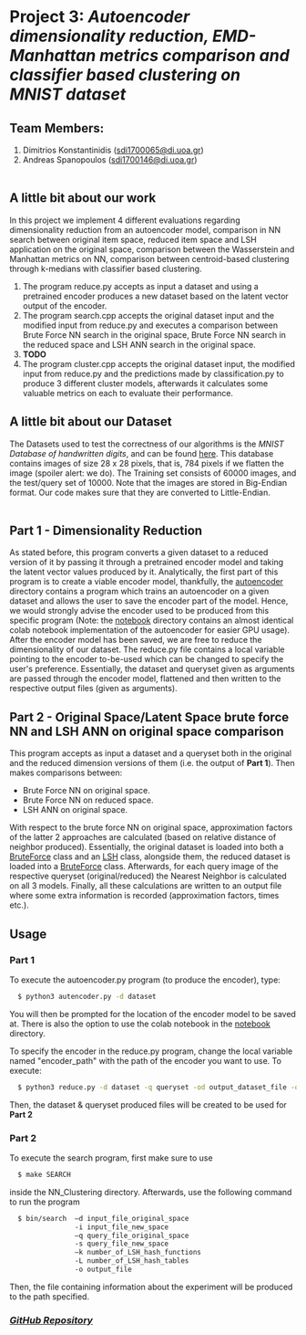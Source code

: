# Project 3: *Autoencoder dimensionality reduction, EMD-Manhattan metrics comparison and classifier based clustering on MNIST dataset*

## Team Members:
1. Dimitrios Konstantinidis (sdi1700065@di.uoa.gr)
2. Andreas Spanopoulos (sdi1700146@di.uoa.gr)
<br> </br>

## A little bit about our work
In this project we implement 4 different evaluations regarding dimensionality reduction from an autoencoder model, comparison in NN search between
original item space, reduced item space and LSH application on the original space, comparison between the Wasserstein and Manhattan metrics on NN, comparison
between centroid-based clustering through k-medians with classifier based clustering.

1. The program reduce.py accepts as input a dataset and using a pretrained encoder produces a new dataset based on the latent vector output of the encoder.
2. The program search.cpp accepts the original dataset input and the modified input from reduce.py and executes a comparison between Brute Force NN search in
the original space, Brute Force NN search in the reduced space and LSH ANN search in the original space.
3. **TODO**
4. The program cluster.cpp accepts the original dataset input, the modified input from reduce.py and the predictions made by classification.py to produce 3
different cluster models, afterwards it calculates some valuable metrics on each to evaluate their performance.

## A little bit about our Dataset
The Datasets used to test the correctness of our algorithms is the *MNIST Database of handwritten digits*, and can be found [here](http://yann.lecun.com/exdb/mnist/). This database contains images of size 28 x 28 pixels, that is, 784 pixels if we flatten the image (spoiler alert: we do). The Training set consists of 60000 images, and the test/query set of 10000. Note that the images are stored in Big-Endian format. Our code makes sure that they are converted to Little-Endian.
<br> </br>

## Part 1 - Dimensionality Reduction
As stated before, this program converts a given dataset to a reduced version of it by passing it through a pretrained encoder model and taking the latent vector values produced by it. Analytically, the first part of this program is to create a viable encoder model, thankfully, the [autoencoder](Autoencoder/src/autencoder) directory contains a program which trains an autoencoder on a given dataset and allows the user to save the encoder part of the model. Hence, we would strongly advise the encoder used to be produced from this specific program (Note: the [notebook](Autoencoder/notebook) directory contains an almost identical colab notebook implementation of the autoencoder for easier GPU usage). After the encoder model has been saved, we are free to reduce the dimensionality of our dataset. The reduce.py file contains a local variable pointing to the encoder to-be-used which can be changed to specify the user's preference. Essentially, the dataset and queryset given as arguments are passed through the encoder model, flattened and then written to the respective output files (given as arguments).

## Part 2 - Original Space/Latent Space brute force NN and LSH ANN on original space comparison
This program accepts as input a dataset and a queryset both in the original and the reduced dimension versions of them (i.e. the output of **Part 1**). Then makes comparisons between:
- Brute Force NN on original space.
- Brute Force NN on reduced space.
- LSH ANN on original space.

With respect to the brute force NN on original space, approximation factors of the latter 2 approaches are calculated (based on relative distance of neighbor produced). Essentially, the original dataset is loaded into both a [BruteForce](NN_Clustering/include/BruteForce/BruteForce.hpp) class and an [LSH](NN_Clustering/include/LSH/LSH.hpp) class, alongside them, the reduced dataset is loaded into a [BruteForce](NN_Clustering/include/BruteForce/BruteForce.hpp) class. Afterwards, for each query image of the respective queryset (original/reduced) the Nearest Neighbor is calculated on all 3 models. Finally, all these calculations are written to an output file where some extra information is recorded (approximation factors, times etc.).

## Usage
### Part 1
To execute the autoencoder.py program (to produce the encoder), type:
```bash
  $ python3 autencoder.py -d dataset
```
You will then be prompted for the location of the encoder model to be saved at.
There is also the option to use the colab notebook in the [notebook](Autoencoder/notebook) directory.

To specify the encoder in the reduce.py program, change the local variable named "encoder_path" with the path of the encoder you want to use.
To execute:
```bash
  $ python3 reduce.py -d dataset -q queryset -od output_dataset_file -oq output_query_file
```
Then, the dataset & queryset produced files will be created to be used for **Part 2**

### Part 2
To execute the search program, first make sure to use
```bash
  $ make SEARCH
```
inside the NN_Clustering directory. Afterwards, use the following command to run the program
```bash
  $ bin/search  –d input_file_original_space
                -i input_file_new_space
                –q query_file_original_space
                -s query_file_new_space
                –k number_of_LSH_hash_functions
                -L number_of_LSH_hash_tables
                -ο output_file
```
Then, the file containing information about the experiment will be produced to the path specified.

### *[GitHub Repository](https://github.com/DemetrisKonst/Autoencoder_Dimensionality_Reduction)*
